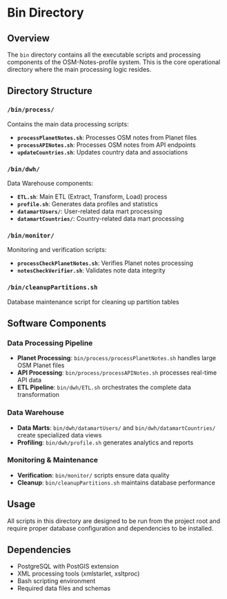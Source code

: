 # Bin Directory

## Overview
The `bin` directory contains all the executable scripts and processing components
of the OSM-Notes-profile system. This is the core operational directory where
the main processing logic resides.

## Directory Structure

### `/bin/process/`

Contains the main data processing scripts:

- **`processPlanetNotes.sh`**: Processes OSM notes from Planet files
- **`processAPINotes.sh`**: Processes OSM notes from API endpoints
- **`updateCountries.sh`**: Updates country data and associations

### `/bin/dwh/`

Data Warehouse components:

- **`ETL.sh`**: Main ETL (Extract, Transform, Load) process
- **`profile.sh`**: Generates data profiles and statistics
- **`datamartUsers/`**: User-related data mart processing
- **`datamartCountries/`**: Country-related data mart processing

### `/bin/monitor/`

Monitoring and verification scripts:

- **`processCheckPlanetNotes.sh`**: Verifies Planet notes processing
- **`notesCheckVerifier.sh`**: Validates note data integrity

### `/bin/cleanupPartitions.sh`
Database maintenance script for cleaning up partition tables

## Software Components

### Data Processing Pipeline

- **Planet Processing**: `bin/process/processPlanetNotes.sh` handles large OSM Planet files
- **API Processing**: `bin/process/processAPINotes.sh` processes real-time API data
- **ETL Pipeline**: `bin/dwh/ETL.sh` orchestrates the complete data transformation

### Data Warehouse

- **Data Marts**: `bin/dwh/datamartUsers/` and `bin/dwh/datamartCountries/`
  create specialized data views
- **Profiling**: `bin/dwh/profile.sh` generates analytics and reports

### Monitoring & Maintenance

- **Verification**: `bin/monitor/` scripts ensure data quality
- **Cleanup**: `bin/cleanupPartitions.sh` maintains database performance

## Usage
All scripts in this directory are designed to be run from the project root and
require proper database configuration and dependencies to be installed.

## Dependencies

- PostgreSQL with PostGIS extension
- XML processing tools (xmlstarlet, xsltproc)
- Bash scripting environment
- Required data files and schemas

